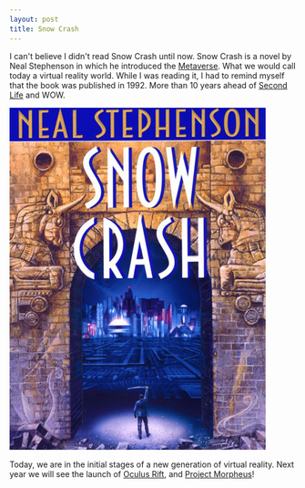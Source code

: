 ```yaml
---
layout: post
title: Snow Crash
---
```


I can't believe I didn't read Snow Crash until now. Snow Crash is a novel by Neal Stephenson in which he introduced the [Metaverse](http://en.wikipedia.org/wiki/Metaverse). What we would call today a virtual reality world. While I was reading it, I had to remind myself that the book was published in 1992. More than 10 years ahead of [Second Life](http://secondlife.com) and WOW.


<a href="http://www.amazon.com/gp/product/B000FBJCJE/ref=as_li_tl?ie=UTF8&camp=1789&creative=9325&creativeASIN=B000FBJCJE&linkCode=as2&tag=javitordblogo-20&linkId=3W4NGTAJOA6Q7WHF">
<img src="/images/snow-crash.jpg"/>
</a>

Today, we are in the initial stages of a new generation of virtual reality. Next year we will see the launch of [Oculus Rift](https://www.oculus.com/rift/), and [Project Morpheus](https://www.playstation.com/en-gb/explore/ps4/features/project-morpheus/)!
